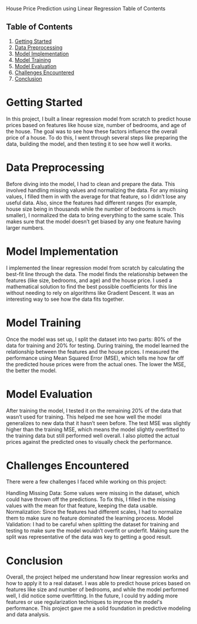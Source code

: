 House Price Prediction using Linear Regression
Table of Contents

## Table of Contents

1. [Getting Started](#getting-started)
2. [Data Preprocessing](#data-preprocessing)
3. [Model Implementation](#model-implementation)
4. [Model Training](#model-training)
5. [Model Evaluation](#model-evaluation)
6. [Challenges Encountered](#challenges-encountered)
7. [Conclusion](#conclusion)



# Getting Started
In this project, I built a linear regression model from scratch to predict house prices based on features like house size, number of bedrooms,
and age of the house. The goal was to see how these factors influence the overall price of a house. To do this, I went through several steps like
preparing the data, building the model, and then testing it to see how well it works.

# Data Preprocessing
Before diving into the model, I had to clean and prepare the data. This involved handling missing values and normalizing the data. For
any missing values, I filled them in with the average for that feature, so I didn’t lose any useful data. Also, since the features had different ranges (for
example, house size being in thousands while the number of bedrooms is much smaller), I normalized the data to bring everything to the same scale. This makes sure that the model doesn’t get biased by any one feature having larger numbers.

# Model Implementation
I implemented the linear regression model from scratch by calculating the best-fit line through the data. The model finds the relationship
between the features (like size, bedrooms, and age) and the house price. I used a mathematical solution to find the best possible coefficients 
for this line without needing to rely on algorithms like Gradient Descent. It was an interesting way to see how the data fits together.

# Model Training
Once the model was set up, I split the dataset into two parts: 80% of the data for training and 20% for testing. During training, the model
learned the relationship between the features and the house prices. I measured the performance using Mean Squared Error (MSE), which tells
me how far off the predicted house prices were from the actual ones. The lower the MSE, the better the model.

# Model Evaluation
After training the model, I tested it on the remaining 20% of the data that wasn’t used for training. This helped me see how well the model
generalizes to new data that it hasn’t seen before. The test MSE was slightly higher than the training MSE, which means the model slightly 
overfitted to the training data but still performed well overall. I also plotted the actual prices against the predicted ones to visually check the performance.

# Challenges Encountered
There were a few challenges I faced while working on this project:

Handling Missing Data: Some values were missing in the dataset, which could have thrown off the predictions. To fix this, I filled in the missing values with the mean for that feature, keeping the data usable.
Normalization: Since the features had different scales, I had to normalize them to make sure no feature dominated the learning process.
Model Validation: I had to be careful when splitting the dataset for training and testing to make sure the model wouldn’t overfit or underfit. Making sure the split was representative of the data was key to getting a good result.


# Conclusion
Overall, the project helped me understand how linear regression works and how to apply it to a real dataset. I was able to predict house prices based
on features like size and number of bedrooms, and while the model performed well, I did notice some overfitting. In the future, I could try adding more
features or use regularization techniques to improve the model's performance. This project gave me a solid foundation in predictive modeling and data analysis.
